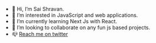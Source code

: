 - 👋 Hi, I’m Sai Shravan.
- 👀 I’m interested in JavaScript and web applications.
- 🌱 I’m currently learning Next Js with React.
- 💞️ I’m looking to collaborate on any fun js based projects.
- 📪 [Reach me on twitter](https://twitter.com/shravzzv)
